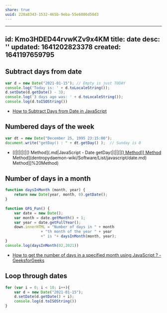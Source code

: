 ```yaml
---
share: true
uuid: 228a8343-1532-465b-9eba-55e6086d50d3
---
```

---
id: Kmo3HDED44rvwKZv9x4KM
title: date
desc: ''
updated: 1641202823378
created: 1641197659795
---

## Subtract days from date

``` javascript
var d = new Date("2021-01-15"); // Empty is just TODAY
console.log('Today is: ' + d.toLocaleString());
d.setDate(d.getDate() - 3);
console.log('3 days ago was: ' + d.toLocaleString());
console.log(d.toISOString())
```

* [How to Subtract Days from Date in JavaScript](https://www.w3docs.com/snippets/javascript/how-to-subtract-days-from-date-in-javascript.html)

## Numbered days of the week


``` javascript
var dt = new Date("December 25, 1995 23:15:00");
document.write("getDay() : " + dt.getDay() );  // Sunday is 0
```

* [[|[|[|[|[) Method](.md|JavaScript - Date getDay(|[|[|[|[) Method]] Method](.md) Method](dentropydaemon-wiki/Software/List/javascript/date.md) Method]]%20Method)

## Number of days in a month

``` javascript
function daysInMonth (month, year) {
    return new Date(year, month, 0).getDate();
}
    
function GFG_Fun() {
    var date = new Date();
    var month = date.getMonth() + 1;
    var year = date.getFullYear();
    down.innerHTML = "Number of days in " + month
                + "th month of the year " + year 
                +" is "+ daysInMonth(month, year);
}
console.log(daysInMonth(02,2021))
```

* [How to get the number of days in a specified month using JavaScript ? - GeeksforGeeks](https://www.geeksforgeeks.org/how-to-get-the-number-of-days-in-a-specified-month-using-javascript/)

## Loop through dates

``` javascript
for (var i = 0; i < 10; i++){
    var d = new Date("2021-01-15"); 
    d.setDate(d.getDate() + i);
    console.log(d.toISOString())
}
```